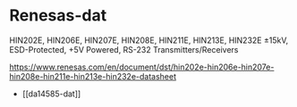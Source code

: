 
# Renesas-dat

HIN202E, HIN206E, HIN207E, HIN208E, HIN211E, HIN213E, HIN232E
±15kV, ESD-Protected, +5V Powered, RS-232 Transmitters/Receivers

https://www.renesas.com/en/document/dst/hin202e-hin206e-hin207e-hin208e-hin211e-hin213e-hin232e-datasheet


- [[da14585-dat]]

